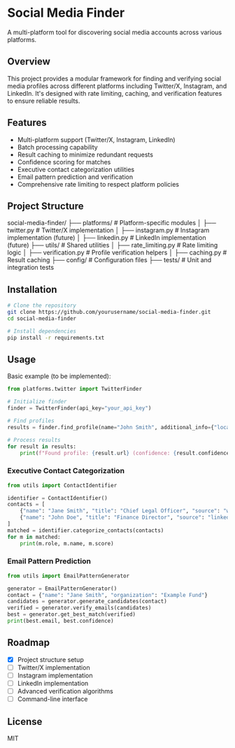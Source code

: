 # Social Media Finder

A multi-platform tool for discovering social media accounts across various platforms.

## Overview

This project provides a modular framework for finding and verifying social media profiles across different platforms including Twitter/X, Instagram, and LinkedIn. It's designed with rate limiting, caching, and verification features to ensure reliable results.

## Features

- Multi-platform support (Twitter/X, Instagram, LinkedIn)
- Batch processing capability
- Result caching to minimize redundant requests
- Confidence scoring for matches
- Executive contact categorization utilities
- Email pattern prediction and verification
- Comprehensive rate limiting to respect platform policies

## Project Structure

social-media-finder/
├── platforms/       # Platform-specific modules
│   ├── twitter.py   # Twitter/X implementation
│   ├── instagram.py # Instagram implementation (future)
│   ├── linkedin.py  # LinkedIn implementation (future)
├── utils/           # Shared utilities
│   ├── rate_limiting.py  # Rate limiting logic
│   ├── verification.py   # Profile verification helpers
│   ├── caching.py        # Result caching
├── config/          # Configuration files
├── tests/           # Unit and integration tests

## Installation

```bash
# Clone the repository
git clone https://github.com/yourusername/social-media-finder.git
cd social-media-finder

# Install dependencies
pip install -r requirements.txt
```

## Usage

Basic example (to be implemented):

```python
from platforms.twitter import TwitterFinder

# Initialize finder
finder = TwitterFinder(api_key="your_api_key")

# Find profiles
results = finder.find_profile(name="John Smith", additional_info={"location": "New York"})

# Process results
for result in results:
    print(f"Found profile: {result.url} (confidence: {result.confidence})")
```

### Executive Contact Categorization

```python
from utils import ContactIdentifier

identifier = ContactIdentifier()
contacts = [
    {"name": "Jane Smith", "title": "Chief Legal Officer", "source": "website"},
    {"name": "John Doe", "title": "Finance Director", "source": "linkedin"},
]
matched = identifier.categorize_contacts(contacts)
for m in matched:
    print(m.role, m.name, m.score)
```

### Email Pattern Prediction

```python
from utils import EmailPatternGenerator

generator = EmailPatternGenerator()
contact = {"name": "Jane Smith", "organization": "Example Fund"}
candidates = generator.generate_candidates(contact)
verified = generator.verify_emails(candidates)
best = generator.get_best_match(verified)
print(best.email, best.confidence)
```

## Roadmap

- [x] Project structure setup
- [ ] Twitter/X implementation
- [ ] Instagram implementation
- [ ] LinkedIn implementation
- [ ] Advanced verification algorithms
- [ ] Command-line interface

## License

MIT
